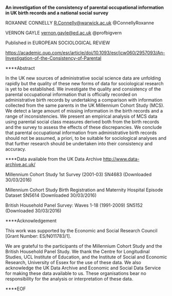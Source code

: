 **An investigation of the consistency of parental occupational information in UK birth records and a national social survey**


ROXANNE CONNELLY R.Connelly@warwick.ac.uk @ConnellyRoxanne

VERNON GAYLE vernon.gayle@ed.ac.uk @profbigvern

Published in EUROPEAN SOCIOLOGICAL REVIEW

https://academic.oup.com/esr/article/doi/10.1093/esr/jcw060/2957093/An-Investigation-of-the-Consistency-of-Parental

****Abstract

In the UK new sources of administrative social science data are unfolding 
rapidly but the quality of these new forms of data for sociological research 
is yet to be established. We investigate the quality and consistency of the 
parental occupational information that is officially recorded on administrative 
birth records by undertaking a comparison with information collected from the 
same parents in the UK Millennium Cohort Study (MCS). We detect a large amount 
of missing information in the birth records and a range of inconsistencies. We 
present an empirical analysis of MCS data using parental social class measures 
derived both from the birth records and the survey to assess the effects of 
these discrepancies. We conclude that parental occupational information from 
administrative birth records should not be assumed, a priori, to be suitable 
for sociological analyses and that further research should be undertaken into 
their consistency and accuracy.

****Data available from the UK Data Archive http://www.data-archive.ac.uk/

Millennium Cohort Study 1st Survey (2001-03) SN4683 (Downloaded 30/03/2016)

Millennium Cohort Study Birth Registration and Maternity Hospital Episode Dataset SN5614 (Downloaded 30/03/2016)

British Household Panel Survey: Waves 1-18 (1991-2009) SN5152 (Downloaded 30/03/2016)

****Acknowledgement

This work was supported by the Economic and Social Research Council [Grant Number: ES/N011783/1]. 

We are grateful to the participants of the Millennium Cohort Study and the British Household Panel Study. We thank the Centre for Longitudinal Studies, UCL Institute of Education, and the Institute of Social and Economic Research, University of Essex for the use of these data. We also acknowledge the UK Data Archive and Economic and Social Data Service for making these data available to us. These organisations bear no responsibility for the analysis or interpretation of these data.

****EOF

